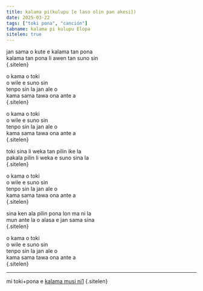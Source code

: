 ```yaml
---
title: kalama pi(kulupu [e laso olin pan akesi])
date: 2025-03-22
tags: ["toki pona", "canción"]
tabname: kalama pi kulupu Elopa
sitelen: true
---
```


jan sama o kute e kalama tan pona  
kalama tan pona li awen tan suno sin  
{.sitelen}

o kama o toki  
o wile e suno sin  
tenpo sin la jan ale o  
kama sama tawa ona ante a  
{.sitelen}

o kama o toki  
o wile e suno sin  
tenpo sin la jan ale o  
kama sama tawa ona ante a  
{.sitelen}

toki sina li weka tan pilin ike la  
pakala pilin li weka e suno sina la  
{.sitelen}

o kama o toki  
o wile e suno sin  
tenpo sin la jan ale o  
kama sama tawa ona ante a  
{.sitelen}

sina ken ala pilin pona lon ma ni la  
mun ante la o alasa e jan sama sina  
{.sitelen}

o kama o toki  
o wile e suno sin  
tenpo sin la jan ale o  
kama sama tawa ona ante a  
{.sitelen}

---

mi toki+pona e [kalama musi ni1](https://www.youtube.com/watch?v=WzLdgtDsLV8)
{.sitelen}
